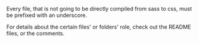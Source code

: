 Every file, that is not going to be directly compiled from sass to css, must be
prefixed with an underscore.

For details about the certain files' or folders' role, check out the README
files, or the comments.
